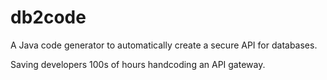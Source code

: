 # db2code

A Java code generator to automatically create a secure API for databases.

Saving developers 100s of hours handcoding an API gateway.
